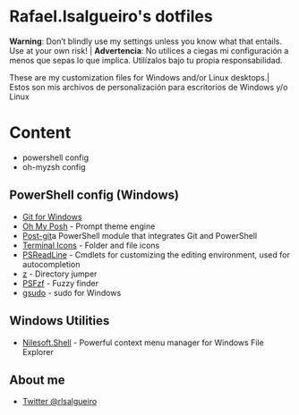 # Rafael.lsalgueiro's dotfiles

**Warning**: Don’t blindly use my settings unless you know what that entails. Use at your own risk! | **Advertencia**: No utilices a ciegas mi configuración a menos que sepas lo que implica. Utilízalos bajo tu propia responsabilidad.

These are my customization files for Windows and/or Linux desktops.| Estos son mis archivos de personalización para escritorios de Windows y/o Linux

# Content

- powershell config
- oh-myzsh config

## PowerShell config (Windows)

- [Git for Windows](https://gitforwindows.org/)
- [Oh My Posh](https://ohmyposh.dev/) - Prompt theme engine
- [Post-git]()a PowerShell module that integrates Git and PowerShell
- [Terminal Icons](https://github.com/devblackops/Terminal-Icons) - Folder and file icons
- [PSReadLine](https://docs.microsoft.com/en-us/powershell/module/psreadline/) - Cmdlets for customizing the editing environment, used for autocompletion
- [z](https://www.powershellgallery.com/packages/z) - Directory jumper
- [PSFzf](https://github.com/kelleyma49/PSFzf) - Fuzzy finder
- [gsudo](https://github.com/gerardog/gsudo) - sudo for Windows

## Windows Utilities

- [Nilesoft.Shell](https://nilesoft.org/) - Powerful context menu manager for Windows File Explorer


## About me

- [Twitter @rlsalgueiro](https://twitter.com/rlsalgueiro)
